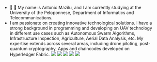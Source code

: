 - 👋 👀 My name is Antonio Mazilu, and I am currently studying at the University of the Peloponnese, Department of Informatics and Telecommunications. 
- I am passionate on creating innovative technological solutions. I have a strong background in programming and developing on UAV technology in different use cases such as Autonomous Swarm Algorithms, Infrastructure Inspection, Agriculture, Aerial Data Analysis, etc. My expertise extends across several areas, including drone piloting, post-quantum cryptography, Apps and chaincodes developed on Hyperledger Fabric.
![](http://github-profile-summary-cards.vercel.app/api/cards/profile-details?username=AntonioMazilu&theme=darcula)
![](http://github-profile-summary-cards.vercel.app/api/cards/repos-per-language?username=AntonioMazilu&theme=darcula)
![](http://github-profile-summary-cards.vercel.app/api/cards/most-commit-language?username=AntonioMazilu&theme=darcula)
![](http://github-profile-summary-cards.vercel.app/api/cards/stats?username=AntonioMazilu&theme=darcula)
![](http://github-profile-summary-cards.vercel.app/api/cards/productive-time?username=AntonioMazilu&theme=darcula&utcOffset=8)

